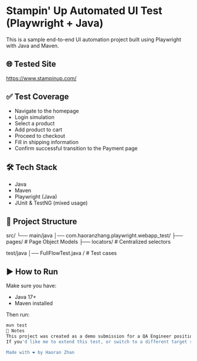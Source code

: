 # Stampin' Up Automated UI Test (Playwright + Java)

This is a sample end-to-end UI automation project built using Playwright with Java and Maven.

## 🌐 Tested Site
https://www.stampinup.com/

## ✅ Test Coverage

- Navigate to the homepage  
- Login simulation  
- Select a product  
- Add product to cart  
- Proceed to checkout  
- Fill in shipping information  
- Confirm successful transition to the Payment page

## 🛠 Tech Stack

- Java 
- Maven  
- Playwright (Java)  
- JUnit & TestNG (mixed usage)  

## 📂 Project Structure

src/
└── main/java
   │── com.haoranzhang.playwright.webapp_test/
   ├── pages/ # Page Object Models
   ├── locators/ # Centralized selectors

   test/java
   │── FullFlowTest.java / # Test cases

## ▶️ How to Run

Make sure you have:
- Java 17+
- Maven installed

Then run:

```bash
mvn test
📌 Notes
This project was created as a demo submission for a QA Engineer position.
If you'd like me to extend this test, or switch to a different target site, feel free to let me know.

Made with ❤️ by Haoran Zhan